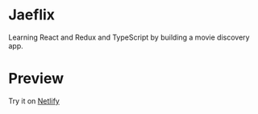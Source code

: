 # Jaeflix

Learning React and Redux and TypeScript by building a movie discovery app.

# Preview

Try it on [Netlify](https://jaeflix.netlify.app)

